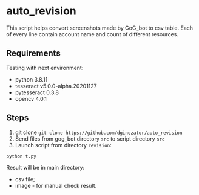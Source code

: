 # auto_revision
This script helps convert screenshots made by GoG_bot to csv table. Each of every line contain account name and count of different resources.

## Requirements  
Testing with next environment:
- python 3.8.11
- tesseract v5.0.0-alpha.20201127
- pytesseract 0.3.8
- opencv 4.0.1

## Steps  
1. git clone `git clone https://github.com/dginozator/auto_revision`
2. Send files from gog_bot directory `src` to script directory `src`
3. Launch script from directory `revision`:

```
python t.py
```

Result will be in main directory:
- csv file;
- image - for manual check result.
